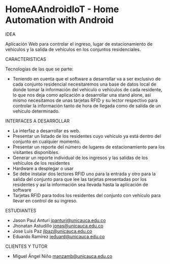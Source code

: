 # HomeAAndroidIoT - Home Automation with Android

IDEA

Aplicación Web para controlar el ingreso, lugar de estacionamiento de vehículos y la salida de vehículos en los conjuntos residenciales.

CARACTERISTICAS

Tecnologías de las que se parte:

-	Teniendo en cuenta que el software a desarrollar va a ser exclusivo de cada conjunto residencial necesitaremos una base de datos local de donde tomar la información del vehículo o vehículos de cada residente, lo que nos  deja como aplicación a desarrollar una stand alone,  así mismo  necesitamos de unas tarjetas RFID y su lector respectivo para controlar la información tanto de hora de llegada como de salida de un vehículo determinado.

INTERFACES A DESARROLLAR

-	La interfaz a desarrollar es web. 
-	Presentar un listado de los residentes cuyo vehículo ya está dentro del conjunto en cualquier momento.
-	Presentar un reporte del número de lugares de estacionamiento para los visitantes disponibles.
-	Generar un reporte individual de los ingresos y las salidas de los vehículos de los residentes
-	Hardware a desplegar o usar
-	Se debe instalar dos lectores RFID uno para la entrada y otro para la salida del conjunto  para que lee las tarjetas presentadas por los residentes y así la información sea llevada hasta la aplicación de software
-	Tarjetas RFID para todos los residentes del conjunto con vehículo para llevar en control de su ingreso. 

ESTUDIANTES

- Jason Paul Anturi 	jpanturi@unicauca.edu.co
- Jhonatan Astudillo	jonas@unicauca.edu.co
- Jose Luis Paz  	jlpaz@unicauca.edu.co
- Eduardo Ramirez	jeduard@unicauca.edu.co

CLIENTES Y TUTOR

- Miguel Ángel Niño            manzamb@unicauca.edu.co
